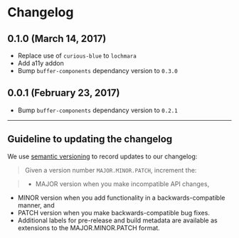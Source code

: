 # Changelog

## 0.1.0 (March 14, 2017)

- Replace use of `curious-blue` to `lochmara`
- Add a11y addon
- Bump `buffer-components` dependancy version to `0.3.0`

## 0.0.1 (February 23, 2017)

- Bump `buffer-components` dependancy version to `0.2.1`

---

## Guideline to updating the changelog

We use [semantic versioning](http://semver.org) to record updates to our changelog:

> Given a version number `MAJOR.MINOR.PATCH`, increment the:

>- MAJOR version when you make incompatible API changes,
- MINOR version when you add functionality in a backwards-compatible manner, and
- PATCH version when you make backwards-compatible bug fixes.
- Additional labels for pre-release and build metadata are available as extensions to the MAJOR.MINOR.PATCH format.
